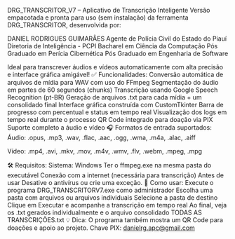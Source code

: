 DRG_TRANSCRITOR_V7 – Aplicativo de Transcrição Inteligente
Versão empacotada e pronta para uso (sem instalação) da ferramenta DRG_TRANSCRITOR, desenvolvida por:

DANIEL RODRIGUES GUIMARÃES
Agente de Polícia Civil do Estado do Piauí
Diretoria de Inteligência - PCPI
Bacharel em Ciência da Computação
Pós Graduado em Perícia Cibernética
Pós Graduado em Engenharia de Software

Ideal para transcrever áudios e vídeos automaticamente com alta precisão e interface gráfica amigável!
✅ Funcionalidades:
Conversão automática de arquivos de mídia para WAV com uso do FFmpeg
Segmentação do áudio em partes de 60 segundos (chunks)
Transcrição usando Google Speech Recognition (pt-BR)
Geração de arquivos .txt para cada mídia + um consolidado final
Interface gráfica construída com CustomTkinter
Barra de progresso com percentual e status em tempo real
Visualização dos logs em tempo real durante o processo
QR Code integrado para doação via PIX
Suporte completo a áudio e vídeo
🎧 Formatos de entrada suportados:
Áudio:
.opus, .mp3, .wav, .flac, .aac, .ogg, .wma, .m4a, .alac, .aiff

Vídeo:
.mp4, .avi, .mkv, .mov, .m4v, .wmv, .flv, .webm, .mpeg, .mpg

🛠️ Requisitos:
Sistema: Windows
Ter o ffmpeg.exe na mesma pasta do executável
Conexão com a internet (necessária para transcrição)
Antes de usar Desative o antivírus ou crie uma exceção.
🚀 Como usar:
Execute o programa DRG_TRANSCRITORV7.exe como administrador
Escolha uma pasta com arquivos ou arquivos individuais
Selecione a pasta de destino
Clique em Executar e acompanhe a transcrição em tempo real
Ao final, veja os .txt gerados individualmente e o arquivo consolidado TODAS AS TRANSCRIÇÕES.txt
💡 Dica: O programa também mostra um QR Code para doações e apoio ao projeto.
Chave PIX: danielrg.apc@gmail.com
